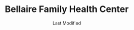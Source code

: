 ---
layout: location-page
date: Last Modified
description: "Local COVID-19 testing is available at Bellaire Family Health Center in Bellaire, Michigan, USA."
permalink: "locations/michigan/bellaire/bellaire-family-health-center/"
tags:
  - locations
  - michigan
title: Bellaire Family Health Center
uniqueName: bellaire-family-health-center
state: Michigan
stateAbbr: MI
hood: "Bellaire"
address: "4955 S Michigan 88 Hwy"
city: "Bellaire"
zip: "49615"
zipsNearby: "49610 49705 49706 49611 49612 49613 49709 49614 49615 49616 49617 49618 49712 49713 49619 49716 49620 49717 49601 49718 49621 49622 49711 49720 49721 48619 49722 49625 49723 49727 49627 49628 49629 49729 49730 49630 48621 49632 49633 49635 49733 49734 49735 49636 49637 49738 49739 49737 49740 49638 48627 49640 48629 48630 49749 49643 49751 49645 49646 49648 49649 49650 49651 49653 49654 49755 49756 48743 48636 49657 49701 49659 49663 49664 49665 49666 49667 49668 49759 48647 49761 49670 49764 49673 49674 49765 49769 49770 48651 49676 48653 48656 49782 49680 49682 49683 49791 49792 49684 49685 49686 49696 49688 49795 49796 49797 49690 49799" 
mapUrl: "http://maps.apple.com/?q=Bellaire+Family+Health+Center&address=4955+S+Michigan+88+Hwy,Bellaire,Michigan,49615"
locationType: Drive-thru
phone: "231-222-2320"
website: "https://ejfhc.org/covid-19/"
onlineBooking: undefined
closed: undefined
closedUpdate: June 30th, 2020
notes: "By appointment only. Requires referral from a primary health provider. For individuals with symptoms. Limited test kits available."
days: M, W, F
hours: Noon-4PM
ctaMessage: Learn more
ctaUrl: "https://ejfhc.org/covid-19/"
---